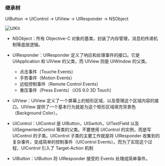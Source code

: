  
### 继承树


UIButton -> UIControl -> UIView -> UIResponder -> NSObject

![UIKit](./iOS大杂烩/UIButton/UIKit.png)


- NSObject：所有 Objective-C 对象的基类，封装了内存管理，消息的传递机制等底层逻辑。
- UIResponder：UIResponder 定义了响应和处理事件的接口。它是 UIApplication 和 UIView 的父类，而 UIView 则是 UIWindow 的父类。
	- 点击事件（Touche Events）
	- 手势事件（Motion Events）
	- 远程控制事件（Remote Control Events）
	- 重压事件（Press Events）（iOS 9.0 3D Touch）

- UIView：UIView 定义了一个屏幕上的矩形区域，以及管理这个区域内容的接口。UIView 提供了一个基本行为就是为这个矩形区域填充背景色（Background Color）。
- UIControl：UIControl 是 UIButton，UISwitch，UITextField 以及 UISegmentedControl 等类的父类。不要使用 UIControl 的实例，而是写 UIControl 的子类。UIControl 子类的主要工作就是将 UIResponder 收集到的复杂事件，变成简单的控制事件（UIControl Events）。而为了实现这个过程，UIControl 引入了 Target-Action 机制
- UIButton：UIButton 将 UIResponder 接受的 Events 处理成简单事件。
 


































